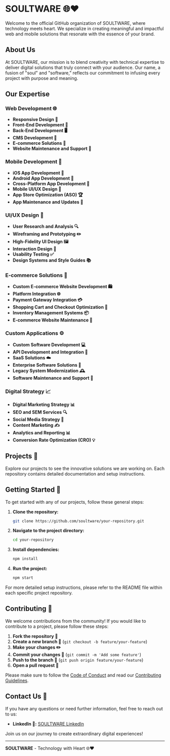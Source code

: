 # SOULTWARE 🌐❤️

Welcome to the official GitHub organization of SOULTWARE, where technology meets heart. We specialize in creating meaningful and impactful web and mobile solutions that resonate with the essence of your brand.

## About Us

At SOULTWARE, our mission is to blend creativity with technical expertise to deliver digital solutions that truly connect with your audience. Our name, a fusion of "soul" and "software," reflects our commitment to infusing every project with purpose and meaning.

## Our Expertise

### Web Development 🌐
- **Responsive Design 📱**
- **Front-End Development 🎨**
- **Back-End Development 🖥️**
- **CMS Development 📝**
- **E-commerce Solutions 🛒**
- **Website Maintenance and Support 🔧**

### Mobile Development 📱
- **iOS App Development 🍏**
- **Android App Development 🤖**
- **Cross-Platform App Development 🔄**
- **Mobile UI/UX Design 🎨**
- **App Store Optimization (ASO) 🏆**
- **App Maintenance and Updates 🔄**

### UI/UX Design 🎨
- **User Research and Analysis 🔍**
- **Wireframing and Prototyping ✏️**
- **High-Fidelity UI Design 🖼️**
- **Interaction Design 🤝**
- **Usability Testing ✅**
- **Design Systems and Style Guides 📚**

### E-commerce Solutions 🛒
- **Custom E-commerce Website Development 🛍️**
- **Platform Integration 🌐**
- **Payment Gateway Integration 💳**
- **Shopping Cart and Checkout Optimization 🛒**
- **Inventory Management Systems 📦**
- **E-commerce Website Maintenance 🔧**

### Custom Applications ⚙️
- **Custom Software Development 💻**
- **API Development and Integration 🔗**
- **SaaS Solutions ☁️**
- **Enterprise Software Solutions 🏢**
- **Legacy System Modernization 🕰️**
- **Software Maintenance and Support 🔧**

### Digital Strategy 📈
- **Digital Marketing Strategy 📊**
- **SEO and SEM Services 🔍**
- **Social Media Strategy 📱**
- **Content Marketing ✍️**
- **Analytics and Reporting 📊**
- **Conversion Rate Optimization (CRO) 💡**

## Projects 🚀

Explore our projects to see the innovative solutions we are working on. Each repository contains detailed documentation and setup instructions.

## Getting Started 🚀

To get started with any of our projects, follow these general steps:

1. **Clone the repository:**
    ```bash
    git clone https://github.com/soultware/your-repository.git
    ```
2. **Navigate to the project directory:**
    ```bash
    cd your-repository
    ```
3. **Install dependencies:**
    ```bash
    npm install
    ```
4. **Run the project:**
    ```bash
    npm start
    ```

For more detailed setup instructions, please refer to the README file within each specific project repository.

## Contributing 🤝

We welcome contributions from the community! If you would like to contribute to a project, please follow these steps:

1. **Fork the repository 🍴**
2. **Create a new branch 🌿** (`git checkout -b feature/your-feature`)
3. **Make your changes ✏️**
4. **Commit your changes 💾** (`git commit -m 'Add some feature'`)
5. **Push to the branch 🚀** (`git push origin feature/your-feature`)
6. **Open a pull request 🔄**

Please make sure to follow the [Code of Conduct](CODE_OF_CONDUCT.md) and read our [Contributing Guidelines](CONTRIBUTING.md).

## Contact Us 📧

If you have any questions or need further information, feel free to reach out to us:

<!-- - **Website 🌐:** [www.soultware.com](https://www.soultware.com)
- **Email 📧:** [info@soultware.com](mailto:info@soultware.com) -->
- **LinkedIn 💼:** [SOULTWARE LinkedIn](https://www.linkedin.com/company/soultware)
<!-- - **Twitter 🐦:** [@soultware](https://twitter.com/soultware) -->

Join us on our journey to create extraordinary digital experiences!

---

**SOULTWARE** - Technology with Heart 🌐❤️
